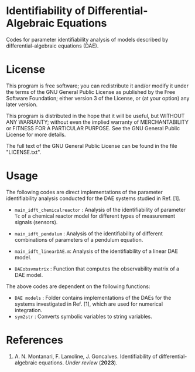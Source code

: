 # Identifiability of Differential-Algebraic Equations
Codes for parameter identifiability analysis of models described by differential-algebraic equations (DAE).

# License

This program is free software; you can redistribute it and/or modify it under the terms of the GNU General Public License as published by the Free Software Foundation; either version 3 of the License, or (at your option) any later version.

This program is distributed in the hope that it will be useful, but WITHOUT ANY WARRANTY; without even the implied warranty of MERCHANTABILITY or FITNESS FOR A PARTICULAR PURPOSE. See the GNU General Public License for more details.

The full text of the GNU General Public License can be found in the file "LICENSE.txt".


# Usage

The following codes are direct implementations of the parameter identifiability analysis conducted for the DAE systems studied in Ref. [1].

- `main_idft_chemicalreactor` : Analysis of the identifiability of parameter `Tc` of a chemical reactor model for different types of measurement signals (sensors).

- `main_idft_pendulum` : Analysis of the identifiability of different combinations of parameters of a pendulum equation.

- `main_idft_linearDAE.m`: Analysis of the identifiability of a linear DAE model.

- `DAEobsvmatrix` : Function that computes the observability matrix of a DAE model.


The above codes are dependent on the following functions:

- `DAE models` : Folder contains implementations of the DAEs for the systems investigated in Ref. [1], which are used for numerical integration.
- `sym2str` : Converts symbolic variables to string variables. 


# References
1. A. N. Montanari, F. Lamoline, J. Goncalves. Identifiability of differential-algebraic equations. *Under review* (**2023**).
